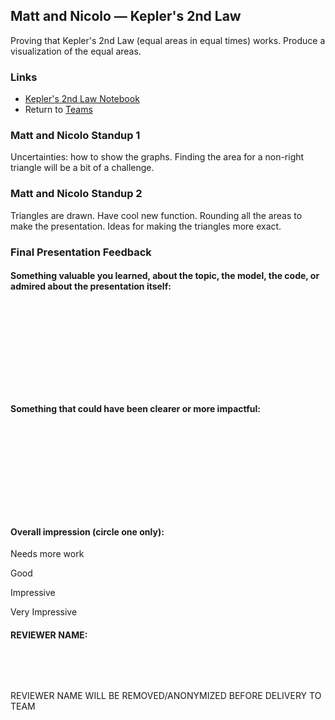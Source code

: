 ## Matt and Nicolo &mdash; Kepler's 2nd Law

Proving that Kepler's 2nd Law (equal areas in equal times) works. Produce a visualization of the equal areas.

### Links

* [Kepler's 2nd Law Notebook](./keplers_2nd_law.ipynb)
* Return to [Teams](../teams.md)

### Matt and Nicolo Standup 1

Uncertainties: how to show the graphs. Finding the area for a non-right triangle will be a bit of a challenge.

### Matt and Nicolo Standup 2

Triangles are drawn. Have cool new function. Rounding all the areas to make the presentation. Ideas for making the triangles more exact.

### Final Presentation Feedback

#### Something  valuable you learned, about the topic, the model, the code, or admired about the presentation itself:

&nbsp;

&nbsp;

&nbsp;

&nbsp;

&nbsp;

#### Something that could have been clearer or more impactful:

&nbsp;

&nbsp;

&nbsp;

&nbsp;

&nbsp;

#### Overall impression (circle one only):

Needs more work

Good

Impressive

Very Impressive

#### REVIEWER NAME:

&nbsp;

&nbsp;

REVIEWER NAME WILL BE REMOVED/ANONYMIZED BEFORE DELIVERY TO TEAM
